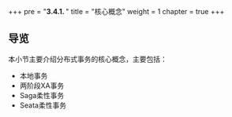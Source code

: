 +++
pre = "<b>3.4.1. </b>"
title = "核心概念"
weight = 1
chapter = true
+++

## 导览

本小节主要介绍分布式事务的核心概念，主要包括：

* 本地事务
* 两阶段XA事务
* Saga柔性事务
* Seata柔性事务